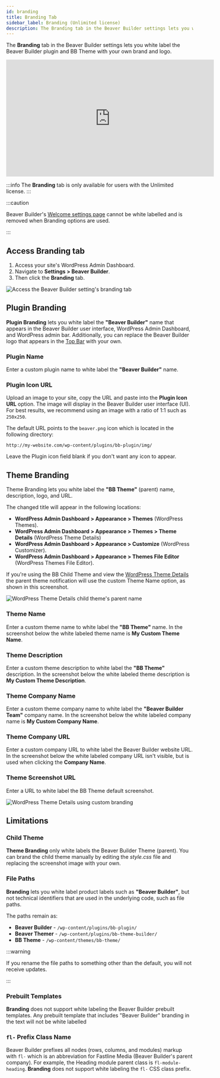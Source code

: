 ```yaml
---
id: branding
title: Branding Tab
sidebar_label: Branding (Unlimited license)
description: The Branding tab in the Beaver Builder settings lets you white label the Beaver Builder plugin and BB Theme with your own brand and logo.
---
```


The **Branding** tab in the Beaver Builder settings lets you white label the Beaver Builder plugin and BB Theme with your own brand and logo.

<div className="embed-responsive">
  <iframe width="560" height="315" src="https://www.youtube-nocookie.com/embed/OQP1ZO7PMYQ?rel=0" frameBorder="0" allow="accelerometer; autoplay; encrypted-media; gyroscope; picture-in-picture" allowFullScreen></iframe>
</div>

:::info
The **Branding** tab is only available for users with the Unlimited license.
:::

:::caution

Beaver Builder's [Welcome settings page](welcome.md) cannot be white labelled and is removed when Branding options are used.

:::

## Access Branding tab

1. Access your site's WordPress Admin Dashboard.
2. Navigate to **Settings > Beaver Builder**.
3. Then click the **Branding** tab.

![Access the Beaver Builder setting's branding tab](/img/beaver-builder/settings--branding--1.jpg)

## Plugin Branding

**Plugin Branding** lets you white label the **"Beaver Builder"** name that appears in the Beaver Builder user interface, WordPress Admin Dashboard, and WordPress admin bar. Additionally, you can replace the Beaver Builder logo that appears in the [Top Bar](user-interface/top-bar.md) with your own.

### Plugin Name

Enter a custom plugin name to white label the **"Beaver Builder"** name.

### Plugin Icon URL

Upload an image to your site, copy the URL and paste into the **Plugin Icon URL** option. The image will display in the Beaver Builder user interface (UI). For best results, we recommend using an image with a ratio of 1:1 such as `250x250`.

The default URL points to the `beaver.png` icon which is located in the following directory:

```markup
http://my-website.com/wp-content/plugins/bb-plugin/img/
```

Leave the Plugin icon field blank if you don't want any icon to appear.

## Theme Branding

Theme Branding lets you white label the **"BB Theme"** (parent) name, description, logo, and URL.

The changed title will appear in the following locations:

- **WordPress Admin Dashboard > Appearance > Themes** (WordPress Themes).
- **WordPress Admin Dashboard > Appearance > Themes > Theme Details** (WordPress Theme Details)
- **WordPress Admin Dashboard > Appearance > Customize** (WordPress Customizer).
- **WordPress Admin Dashboard > Appearance > Themes File Editor** (WordPress Themes File Editor).

If you're using the BB Child Theme and view the [WordPress Theme Details](https://wordpress.org/support/article/appearance-themes-screen/#current-theme) the parent theme notification will use the custom Theme Name option, as shown in this screenshot.

![WordPress Theme Details child theme's parent name](/img/beaver-builder/settings--branding--2.jpg)

### Theme Name

Enter a custom theme name to white label the **"BB Theme"** name. In the screenshot below the white labeled theme name is **My Custom Theme Name**.

### Theme Description

Enter a custom theme description to white label the **"BB Theme"** description. In the screenshot below the white labeled theme description is **My Custom Theme Description**.

### Theme Company Name

Enter a custom theme company name to white label the **"Beaver Builder Team"** company name. In the screenshot below the white labeled company name is **My Custom Company Name**.

### Theme Company URL

Enter a custom company URL to white label the Beaver Builder website URL. In the screenshot below the white labeled company URL isn't visible, but is used when clicking the **Company Name**.

### Theme Screenshot URL

Enter a URL to white label the BB Theme default screenshot.

![WordPress Theme Details using custom branding](/img/beaver-builder/settings--branding--3.jpg)

## Limitations

### Child Theme

**Theme Branding** only white labels the Beaver Builder Theme (parent). You can brand the child theme manually by editing the _style.css_ file and replacing the screenshot image with your own.

### File Paths

**Branding** lets you white label product labels such as **"Beaver Builder"**, but not technical identifiers that are used in the underlying code, such as file paths.

The paths remain as:

- **Beaver Builder** - `/wp-content/plugins/bb-plugin/`
- **Beaver Themer** - `/wp-content/plugins/bb-theme-builder/`
- **BB Theme** - `/wp-content/themes/bb-theme/`

:::warning

If you rename the file paths to something other than the default, you will not receive updates.

:::

### Prebuilt Templates

**Branding** does not support white labeling the Beaver Builder prebuilt templates. Any prebuilt template that includes "Beaver Builder" branding in the text will not be white labelled

### `fl-` Prefix Class Name

Beaver Builder prefixes all nodes (rows, columns, and modules) markup with `fl-` which is an abbreviation for Fastline Media (Beaver Builder's parent company). For example, the Heading module parent class is `fl-module-heading`. **Branding** does not support white labeling the `fl-` CSS class prefix.
